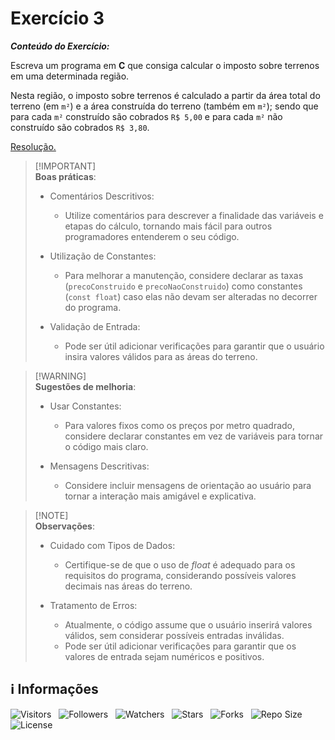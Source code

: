 <!-- Título -->
# Exercício 3

***Conteúdo do Exercício:***

Escreva um programa em **C** que consiga calcular o imposto sobre terrenos em uma determinada região.

Nesta região, o imposto sobre terrenos é calculado a partir da área total do terreno (em `m²`) e a área construída do terreno (também em `m²`); sendo que para cada `m²` construído são cobrados `R$ 5,00` e para cada `m²` não construído são cobrados `R$ 3,80`.

[Resolução.](main.c)

> [!IMPORTANT]\
> **Boas práticas**:
>
> * Comentários Descritivos:
>   * Utilize comentários para descrever a finalidade das variáveis e etapas do cálculo, tornando mais fácil para outros programadores entenderem o seu código.
>
> * Utilização de Constantes:
>   * Para melhorar a manutenção, considere declarar as taxas (`precoConstruido` e `precoNaoConstruido`) como constantes (`const float`) caso elas não devam ser alteradas no decorrer do programa.
>
> * Validação de Entrada:
>   * Pode ser útil adicionar verificações para garantir que o usuário insira valores válidos para as áreas do terreno.

> [!WARNING]\
> **Sugestões de melhoria**:
>
> * Usar Constantes:
>   * Para valores fixos como os preços por metro quadrado, considere declarar constantes em vez de variáveis para tornar o código mais claro.
>
> * Mensagens Descritivas:
>   * Considere incluir mensagens de orientação ao usuário para tornar a interação mais amigável e explicativa.

> [!NOTE]\
> **Observações**:
>
> * Cuidado com Tipos de Dados:
>   * Certifique-se de que o uso de *float* é adequado para os requisitos do programa, considerando possíveis valores decimais nas áreas do terreno.
>
> * Tratamento de Erros:
>   * Atualmente, o código assume que o usuário inserirá valores válidos, sem considerar possíveis entradas inválidas.
>   * Pode ser útil adicionar verificações para garantir que os valores de entrada sejam numéricos e positivos.

<!-- Informações -->
## &#8505; Informações

![Visitors](https://api.visitorbadge.io/api/visitors?path=Devsgeeknerd%2Fexe-3-hor-pra-2-log-par-pro-com-bas&label=Visitantes&labelColor=%23700070&labelStyle=none&countColor=%23000fff&style=plastic&color=%23ffffff "Total de Visitantes")
&nbsp;
![Followers](https://img.shields.io/github/followers/Devsgeeknerd?style=p&label=Seguidores&labelColor=800080&color=000fff "Total de Seguidores")
&nbsp;
![Watchers](https://img.shields.io/github/watchers/Devsgeeknerd/exe-3-hor-pra-2-log-par-pro-com-bas?style=p&label=Observadores&labelColor=800080&color=000fff "Total de Observadores")
&nbsp;
![Stars](https://img.shields.io/github/stars/Devsgeeknerd/exe-3-hor-pra-2-log-par-pro-com-bas?style=p&label=Estrelas&labelColor=800080&color=000fff "Total de Estrelas")
&nbsp;
![Forks](https://img.shields.io/github/forks/Devsgeeknerd/exe-3-hor-pra-2-log-par-pro-com-bas?style=p&label=Bifurcações&labelColor=800080&color=000fff "Total de Bifurcações")
&nbsp;
![Repo Size](https://img.shields.io/github/repo-size/Devsgeeknerd/exe-3-hor-pra-2-log-par-pro-com-bas?style=p&label=Tamanho&labelColor=800080&color=000fff "Tamanho do Repositório")
&nbsp;
![License](https://img.shields.io/github/license/Devsgeeknerd/exe-3-hor-pra-2-log-par-pro-com-bas?style=p&label=Licença&labelColor=800080&color=000fff "Licença do Repositório")
